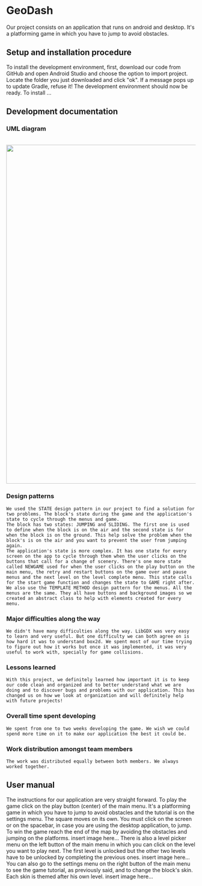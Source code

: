 # GeoDash
Our project consists on an application that runs on android and desktop. It's a platforming game in which you have to jump to avoid obstacles.

## Setup and installation procedure
  To install the development environment, first, download our code from GitHub and open Android Studio and choose the option to import project. Locate the folder you just downloaded and click "ok". If a message pops up to update Gradle, refuse it! The development environment should now be ready.
  To install ...

## Development documentation
### UML diagram

<br><img src="https://imgur.com/5xAjKD3.jpg" width="900"><br>

### Design patterns
    We used the STATE design pattern in our project to find a solution for two problems. The block's state during the game and the application's state to cycle through the menus and game.
    The block has two states: JUMPING and SLIDING. The first one is used to define when the block is on the air and the second state is for when the block is on the ground. This help solve the problem when the block's is on the air and you want to prevent the user from jumping again.
    The application's state is more complex. It has one state for every screen on the app to cycle through them when the user clicks on the buttons that call for a change of scenery. There's one more state called NEWGAME used for when the user clicks on the play button on the main menu, the retry and restart buttons on the game over and pause menus and the next level on the level complete menu. This state calls for the start game function and changes the state to GAME right after.
    We also use the TEMPLATE METHOD design pattern for the menus. All the menus are the same. They all have buttons and background images so we created an abstract class to help with elements created for every menu.

### Major difficulties along the way
    We didn't have many difficulties along the way. LibGDX was very easy to learn and very useful. But one difficulty we can both agree on is how hard it was to understand box2d. We spent most of our time trying to figure out how it works but once it was implemented, it was very useful to work with, specially for game collisions.

### Lessons learned
    With this project, we definitely learned how important it is to keep our code clean and organized and to better understand what we are doing and to discover bugs and problems with our application. This has changed us on how we look at organization and will definitely help with future projects!

### Overall time spent developing
    We spent from one to two weeks developing the game. We wish we could spend more time on it to make our application the best it could be.

### Work distribution amongst team members
    The work was distributed equally between both members. We always worked together.

## User manual
  The instructions for our application are very straight forward.
  To play the game click on the play button (center) of the main menu. It's a platforming game in which you have to jump to avoid obstacles and the tutorial is on the settings menu.
  The square moves on its own. You must click on the screen or on the spacebar, in case you are using the desktop application, to jump. To win the game reach the end of the map by avoiding the obstacles and jumping on the platforms.
    insert image here...
  There is also a level picker menu on the left button of the main menu in which you can click on the level you want to play next. The first level is unlocked but the other two levels have to be unlocked by completing the previous ones.
    insert image here...
  You can also go to the settings menu on the right button of the main menu to see the game tutorial, as previously said, and to change the block's skin. Each skin is themed after his own level.
    insert image here...
